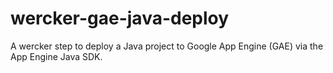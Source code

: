 # wercker-gae-java-deploy
A wercker step to deploy a Java project to Google App Engine (GAE) via the App Engine Java SDK.
